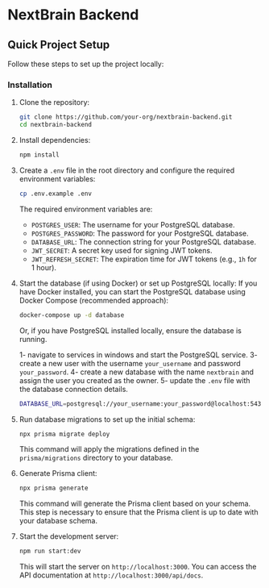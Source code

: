 # NextBrain Backend

## Quick Project Setup

Follow these steps to set up the project locally:

### Installation

1. Clone the repository:

   ```bash
   git clone https://github.com/your-org/nextbrain-backend.git
   cd nextbrain-backend
   ```

2. Install dependencies:

   ```bash
   npm install
   ```

3. Create a `.env` file in the root directory and configure the required environment variables:

   ```bash
   cp .env.example .env
   ```

   The required environment variables are:

   - `POSTGRES_USER`: The username for your PostgreSQL database.
   - `POSTGRES_PASSWORD`: The password for your PostgreSQL database.
   - `DATABASE_URL`: The connection string for your PostgreSQL database.
   - `JWT_SECRET`: A secret key used for signing JWT tokens.
   - `JWT_REFRESH_SECRET`: The expiration time for JWT tokens (e.g., `1h` for 1 hour).

4. Start the database (if using Docker) or set up PostgreSQL locally:
   If you have Docker installed, you can start the PostgreSQL database using Docker Compose (recommended approach):

   ```bash
   docker-compose up -d database
   ```

   Or, if you have PostgreSQL installed locally, ensure the database is running.

   1- navigate to services in windows and start the PostgreSQL service.
   3- create a new user with the username `your_username` and password `your_password`.
   4- create a new database with the name `nextbrain` and assign the user you created as the owner.
   5- update the `.env` file with the database connection details.

   ```bash
   DATABASE_URL=postgresql://your_username:your_password@localhost:5432/nextbrain
   ```

5. Run database migrations to set up the initial schema:

   ```bash
   npx prisma migrate deploy
   ```

   This command will apply the migrations defined in the `prisma/migrations` directory to your database.

6. Generate Prisma client:

   ```bash
   npx prisma generate
   ```

   This command will generate the Prisma client based on your schema.
   This step is necessary to ensure that the Prisma client is up to date with your database schema.

7. Start the development server:

   ```bash
   npm run start:dev
   ```

   This will start the server on `http://localhost:3000`.
   You can access the API documentation at `http://localhost:3000/api/docs`.
